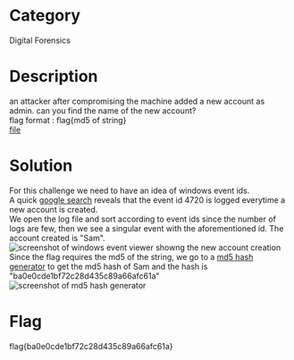 # Category
Digital Forensics
# Description
an attacker after compromising the machine added a new account as admin. can you find the name of the new account? <br>
flag format : flag{md5 of string} <br>
[file](./Security436509324654726509.evtx)
# Solution
For this challenge we need to have an idea of windows event ids.<br>
A quick [google search](https://www.google.com/search?q=windows+event+id+for+creating+a+new+account) reveals that the event id 4720 is logged everytime a new account is created.<br>
We open the log file and sort according to event ids since the number of logs are few, then we see a singular event with the aforementioned id. The account created is "Sam".<br>
![screenshot of windows event viewer showng the new account creation](./img1)<br>
Since the flag requires the md5 of the string, we go to a [md5 hash generator](https://www.md5hashgenerator.com/) to get the md5 hash of Sam and the hash is "ba0e0cde1bf72c28d435c89a66afc61a"<br>
![screenshot of md5 hash generator](./img2)<br>
# Flag
flag{ba0e0cde1bf72c28d435c89a66afc61a}
